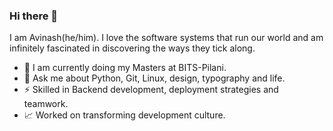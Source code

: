### Hi there 👋

I am Avinash(he/him). I love the software systems that run our world and am infinitely fascinated in discovering the ways they tick along.

- 🔭 I am currently doing my Masters at BITS-Pilani.
- 💬 Ask me about Python, Git, Linux, design, typography and life.
- ⚡ Skilled in Backend development, deployment strategies and teamwork.
- 📈 Worked on transforming development culture.
